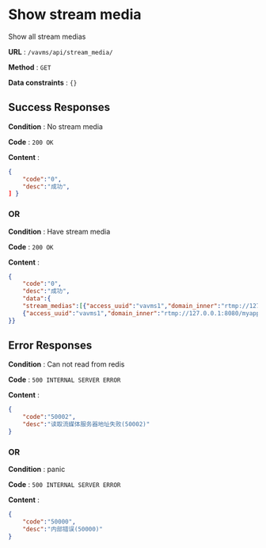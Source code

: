 # Show stream media

Show all stream medias

**URL** : `/vavms/api/stream_media/`

**Method** : `GET`

**Data constraints** : `{}`

## Success Responses

**Condition** : No stream media

**Code** : `200 OK`

**Content** : 

```json
{ 
	"code":"0",
	"desc":"成功",
] }
```
### OR

**Condition** : Have stream media

**Code** : `200 OK`

**Content** :

```json
{
    "code":"0",
    "desc":"成功",
    "data":{
	"stream_medias":[{"access_uuid":"vavms1","domain_inner":"rtmp://127.0.0.1:8080/myapp","domain_outer":"rtmp://222.222.218.52:8080/myapp" },
	{"access_uuid":"vavms1","domain_inner":"rtmp://127.0.0.1:8080/myapp","domain_outer":"rtmp://222.222.218.53:8080/myapp" }]
}} 
```
## Error Responses

**Condition** : Can not read from redis

**Code** : `500 INTERNAL SERVER ERROR`

**Content** : 

```json
{
    "code":"50002",
    "desc":"读取流媒体服务器地址失败(50002)"
}
```

### OR

**Condition** : panic

**Code** : `500 INTERNAL SERVER ERROR`

**Content** : 

```json
{
    "code":"50000",
    "desc":"内部错误(50000)"
}
```
